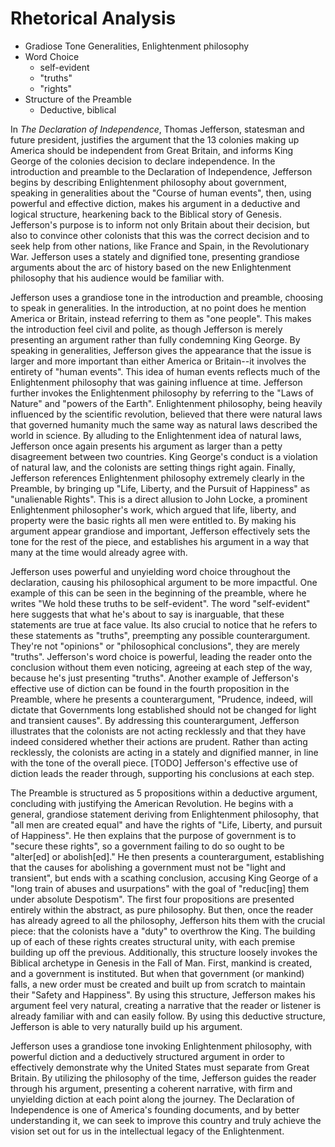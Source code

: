 # Rhetorical Analysis

* Gradiose Tone Generalities, Enlightenment philosophy
* Word Choice
    - self-evident
    - "truths"
    - "rights"
* Structure of the Preamble
    - Deductive, biblical



In _The Declaration of Independence_, Thomas Jefferson, statesman and future president, justifies the argument that the 13 colonies making up America should be independent from Great Britain, and informs King George of the colonies decision to declare independence. In the introduction and preamble to the Declaration of Independence, Jefferson begins by describing Enlightenment philosophy about government, speaking in generalities about the "Course of human events", then, using powerful and effective diction, makes his argument in a deductive and logical structure, hearkening back to the Biblical story of Genesis. Jefferson's purpose is to inform not only Britain about their decision, but also to convince other colonists that this was the correct decision and to seek help from other nations, like France and Spain, in the Revolutionary War. Jefferson uses a stately and dignified tone, presenting grandiose arguments about the arc of history based on the new Enlightenment philosophy that his audience would be familiar with.

Jefferson uses a grandiose tone in the introduction and preamble, choosing to speak in generalities. In the introduction, at no point does he mention America or Britain, instead referring to them as "one people". This makes the introduction feel civil and polite, as though Jefferson is merely presenting an argument rather than fully condemning King George. By speaking in generalities, Jefferson gives the appearance that the issue is larger and more important than either America or Britain--it involves the entirety of "human events". This idea of human events reflects much of the Enlightenment philosophy that was gaining influence at time. Jefferson further invokes the Enlightenment philosophy by referring to the "Laws of Nature" and "powers of the Earth". Enlightenment philosophy, being heavily influenced by the scientific revolution, believed that there were natural laws that governed humanity much the same way as natural laws described the world in science. By alluding to the Enlightenment idea of natural laws, Jefferson once again presents his argument as larger than a petty disagreement between two countries. King George's conduct is a violation of natural law, and the colonists are setting things right again. Finally, Jefferson references Enlightenment philosophy extremely clearly in the Preamble, by bringing up "Life, Liberty, and the Pursuit of Happiness" as "unalienable Rights". This is a direct allusion to John Locke, a prominent Enlightenment philosopher's work, which argued that life, liberty, and property were the basic rights all men were entitled to. By making his argument appear grandiose and important, Jefferson effectively sets the tone for the rest of the piece, and establishes his argument in a way that many at the time would already agree with. 

Jefferson uses powerful and unyielding word choice throughout the declaration, causing his philosophical argument to be more impactful. One example of this can be seen in the beginning of the preamble, where he writes "We hold these truths to be self-evident". The word "self-evident" here suggests that what he's about to say is inarguable, that these statements are true at face value. Its also crucial to notice that he refers to these statements as "truths", preempting any possible counterargument. They're not "opinions" or "philosophical conclusions", they are merely "truths". Jefferson's word choice is powerful, leading the reader onto the conclusion without them even noticing, agreeing at each step of the way, because he's just presenting "truths". Another example of Jefferson's effective use of diction can be found in the fourth proposition in the Preamble, where he presents a counterargument, "Prudence, indeed, will dictate that Governments long established should not be changed for light and transient causes". By addressing this counterargument, Jefferson illustrates that the colonists are not acting recklessly and that they have indeed considered whether their actions are prudent. Rather than acting recklessly, the colonists are acting in a stately and dignified manner, in line with the tone of the overall piece. [TODO] Jefferson's effective use of diction leads the reader through, supporting his conclusions at each step.

The Preamble is structured as 5 propositions within a deductive argument, concluding with justifying the American Revolution. He begins with a general, grandiose statement deriving from Enlightenment philosophy, that "all men are created equal" and have the rights of "Life, Liberty, and pursuit of Happiness". He then explains that the purpose of government is to "secure these rights", so a government failing to do so ought to be "alter[ed] or abolish[ed]." He then presents a counterargument, establishing that the causes for abolishing a government must not be "light and transient", but ends with a scathing conclusion, accusing King George of a "long train of abuses and usurpations" with the goal of "reduc[ing] them under absolute Despotism". The first four propositions are presented entirely within the abstract, as pure philosophy. But then, once the reader has already agreed to all the philosophy, Jefferson hits them with the crucial piece: that the colonists have a "duty" to overthrow the King. The building up of each of these rights creates structural unity, with each premise building up off the previous. Additionally, this structure loosely invokes the Biblical archetype in Genesis in the Fall of Man. First, mankind is created, and a government is instituted. But when that government (or mankind) falls, a new order must be created and built up from scratch to maintain their "Safety and Happiness". By using this structure, Jefferson makes his argument feel very natural, creating a narrative that the reader or listener is already familiar with and can easily follow. By using this deductive structure, Jefferson is able to very naturally build up his argument.  

Jefferson uses a grandiose tone invoking Enlightenment philosophy, with powerful diction and a deductively structured argument in order to effectively demonstrate why the United States must separate from Great Britain. By utilizing the philosophy of the time, Jefferson guides the reader through his argument, presenting a coherent narrative, with firm and unyielding diction at each point along the journey. The Declaration of Independence is one of America's founding documents, and by better understanding it, we can seek to improve this country and truly achieve the vision set out for us in the intellectual legacy of the Enlightenment. 



